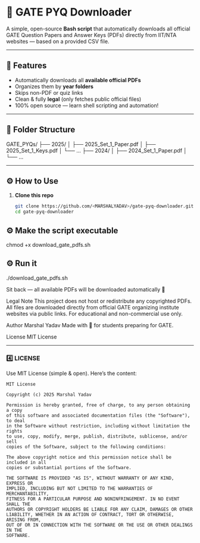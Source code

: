 # 🧠 GATE PYQ Downloader

A simple, open-source **Bash script** that automatically downloads all official GATE Question Papers and Answer Keys (PDFs) directly from IIT/NTA websites — based on a provided CSV file.

---

## 🚀 Features
- Automatically downloads all **available official PDFs**
- Organizes them by **year folders**
- Skips non-PDF or quiz links
- Clean & fully **legal** (only fetches public official files)
- 100% open source — learn shell scripting and automation!

---

## 📂 Folder Structure
GATE_PYQs/
├── 2025/
│ ├── 2025_Set_1_Paper.pdf
│ ├── 2025_Set_1_Keys.pdf
│ └── ...
├── 2024/
│ ├── 2024_Set_1_Paper.pdf
│ └── ...

---

## ⚙️ How to Use

1. **Clone this repo**
   ```bash
   git clone https://github.com/<MARSHALYADAV>/gate-pyq-downloader.git](https://github.com/MARSHALYADAV/gate-pyq-downloader.git](https://github.com/MARSHALYADAV/gate-pyq-downloader.git
   cd gate-pyq-downloader


## ⚙️ Make the script executable
chmod +x download_gate_pdfs.sh


## ⚙️ Run it
./download_gate_pdfs.sh


Sit back — all available PDFs will be downloaded automatically 🎉

Legal Note
This project does not host or redistribute any copyrighted PDFs.
All files are downloaded directly from official GATE organizing institute websites via public links.
For educational and non-commercial use only.


Author
Marshal Yadav
Made with 💙 for students preparing for GATE.

License
MIT License

---

### 4️⃣ **LICENSE**
Use MIT License (simple & open). Here’s the content:

```text
MIT License

Copyright (c) 2025 Marshal Yadav

Permission is hereby granted, free of charge, to any person obtaining a copy
of this software and associated documentation files (the "Software"), to deal
in the Software without restriction, including without limitation the rights
to use, copy, modify, merge, publish, distribute, sublicense, and/or sell
copies of the Software, subject to the following conditions:

The above copyright notice and this permission notice shall be included in all
copies or substantial portions of the Software.

THE SOFTWARE IS PROVIDED "AS IS", WITHOUT WARRANTY OF ANY KIND, EXPRESS OR
IMPLIED, INCLUDING BUT NOT LIMITED TO THE WARRANTIES OF MERCHANTABILITY,
FITNESS FOR A PARTICULAR PURPOSE AND NONINFRINGEMENT. IN NO EVENT SHALL THE
AUTHORS OR COPYRIGHT HOLDERS BE LIABLE FOR ANY CLAIM, DAMAGES OR OTHER
LIABILITY, WHETHER IN AN ACTION OF CONTRACT, TORT OR OTHERWISE, ARISING FROM,
OUT OF OR IN CONNECTION WITH THE SOFTWARE OR THE USE OR OTHER DEALINGS IN THE
SOFTWARE.
